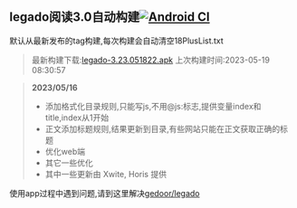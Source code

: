 ## legado阅读3.0自动构建[![Android CI](https://github.com/10bits/gedoor-Build/workflows/Android%20CI/badge.svg)](https://github.com/10bits/gedoor-Build/actions)

默认从最新发布的tag构建,每次构建会自动清空18PlusList.txt

> 最新构建下载:[legado-3.23.051822.apk](https://github.com/10bits/gedoor-Build/releases/download/legado-3.23.051822/legado-3.23.051822.apk) 上次构建时间:2023-05-19 08:30:57
<!--start-->
> **2023/05/16**
> 
> * 添加格式化目录规则,只能写js,不用@js:标志,提供变量index和title,index从1开始
> * 正文添加标题规则,结果更新到目录,有些网站只能在正文获取正确的标题
> * 优化web端
> * 其它一些优化
> * 其中一些更新由 Xwite, Horis 提供
<!--end-->
  
使用app过程中遇到问题,请到这里解决[gedoor/legado](https://github.com/gedoor/legado/issues)

